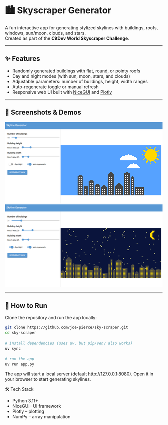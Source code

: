 # 🏙️ Skyscraper Generator

A fun interactive app for generating stylized skylines with buildings, roofs, windows, sun/moon, clouds, and stars.  
Created as part of the **CitDev World Skyscraper Challenge**.

---

## ✨ Features

- Randomly generated buildings with flat, round, or pointy roofs
- Day and night modes (with sun, moon, stars, and clouds)
- Adjustable parameters: number of buildings, height, width ranges
- Auto-regenerate toggle or manual refresh
- Responsive web UI built with [NiceGUI](https://nicegui.io) and [Plotly](https://plotly.com/python/)

---

## 📸 Screenshots & Demos


!["Daytime skyline"](images/daytime.png)
!["Night time skyline"](images/nighttime.png)



---

## 🚀 How to Run

Clone the repository and run the app locally:

```bash
git clone https://github.com/joe-pierce/sky-scraper.git
cd sky-scraper

# install dependencies (uses uv, but pip/venv also works)
uv sync

# run the app
uv run app.py
```
The app will start a local server (default http://127.0.0.1:8080).
Open it in your browser to start generating skylines.

🛠️ Tech Stack

- Python 3.11+
- NiceGUI– UI framework
- Plotly – plotting
- NumPy – array manipulation
